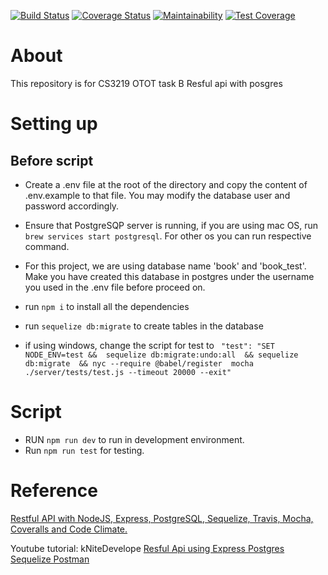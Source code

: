 [![Build Status](https://travis-ci.com/ShuTingY/CS3219-OTOT_TaskB.svg?branch=master)](https://travis-ci.com/ShuTingY/CS3219-OTOT_TaskB) 
[![Coverage Status](https://coveralls.io/repos/github/ShuTingY/CS3219-OTOT_TaskB/badge.svg?branch=master)](https://coveralls.io/github/ShuTingY/CS3219-OTOT_TaskB?branch=master)
[![Maintainability](https://api.codeclimate.com/v1/badges/2990cf21579d0a88f159/maintainability)](https://codeclimate.com/github/ShuTingY/CS3219-OTOT_TaskB/maintainability)
[![Test Coverage](https://api.codeclimate.com/v1/badges/2990cf21579d0a88f159/test_coverage)](https://codeclimate.com/github/ShuTingY/CS3219-OTOT_TaskB/test_coverage)

# About

This repository is for CS3219 OTOT task B Resful api with posgres

# Setting up

## Before script

* Create a .env file at the root of the directory and copy the content of .env.example to that file. You may modify the database user and password accordingly.

* Ensure that PostgreSQP server is running, if you are using mac OS, run `brew services start postgresql`. For other os you can run respective command.

* For this project, we are using database name 'book' and 'book_test'. Make you have created this database in postgres under the username you used in the .env file before proceed on. 

* run `npm i` to install all the dependencies
* run `sequelize db:migrate` to create tables in the database

* if using windows, change the script for test to ` "test": "SET NODE_ENV=test &&  sequelize db:migrate:undo:all  && sequelize db:migrate  && nyc --require @babel/register  mocha ./server/tests/test.js --timeout 20000 --exit"`

# Script

* RUN `npm run dev` to run in development environment.
* Run `npm run test` for testing.






# Reference
[Restful API with NodeJS, Express, PostgreSQL, Sequelize, Travis, Mocha, Coveralls and Code Climate.](https://medium.com/@victorsteven/restful-api-with-nodejs-express-postgresql-sequelize-travis-mocha-coveralls-and-code-climate-f28715f7a014)

Youtube tutorial: kNiteDevelope [Resful Api using Express Postgres Sequelize Postman](https://www.youtube.com/channel/UCfMvWXzagLegj-xxEeVkUcQ)
